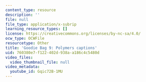 ```yaml
---
content_type: resource
description: ''
file: null
file_type: application/x-subrip
learning_resource_types: []
license: https://creativecommons.org/licenses/by-nc-sa/4.0/
ocw_type: OCWFile
resourcetype: Other
title: 'Goodie Bag 9: Polymers captions'
uid: 760380e7-f122-402d-938a-a186c4c5480d
video_files:
  video_thumbnail_file: null
video_metadata:
  youtube_id: Gqic72B-1MU
---
```

